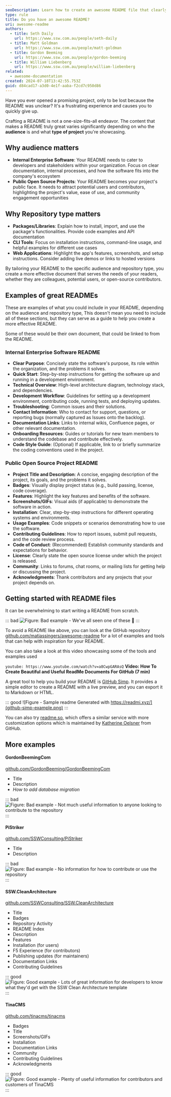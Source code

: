 ```yaml
---
seoDescription: Learn how to create an awesome README file that clearly communicates your project's purpose, setup instructions, and usage guidelines.
type: rule
title: Do you have an awesome README?
uri: awesome-readme
authors:
  - title: Seth Daily
    url: https://www.ssw.com.au/people/seth-daily
  - title: Matt Goldman
    url: https://www.ssw.com.au/people/matt-goldman
  - title: Gordon Beeming
    url: https://www.ssw.com.au/people/gordon-beeming
  - title: William Liebenberg
    url: https://www.ssw.com.au/people/william-liebenberg
related:
  - awesome-documentation
created: 2024-07-18T13:42:55.753Z
guid: d84cad17-a3d0-4e1f-aaba-f2cd7c950d86
---
```


Have you ever opened a promising project, only to be lost because the README was unclear? It's a frustrating experience and causes you to quickly give up.

Crafting a README is not a one-size-fits-all endeavor. The content that makes a README truly great varies significantly depending on who the **audience** is and what **type of project** you're showcasing.

<!--endintro-->

## Why audience matters

- **Internal Enterprise Software**: Your README needs to cater to developers and stakeholders within your organization. Focus on clear documentation, internal processes, and how the software fits into the company's ecosystem
- **Public Open Source Projects**: Your README becomes your project's public face. It needs to attract potential users and contributors, highlighting the project's value, ease of use, and community engagement opportunities

## Why Repository type matters

- **Packages/Libraries**: Explain how to install, import, and use the package's functionalities. Provide code examples and API documentation
- **CLI Tools**: Focus on installation instructions, command-line usage, and helpful examples for different use cases
- **Web Applications**: Highlight the app's features, screenshots, and setup instructions. Consider adding live demos or links to hosted versions

By tailoring your README to the specific audience and repository type, you create a more effective document that serves the needs of your readers, whether they are colleagues, potential users, or open-source contributors.

## Examples of great READMEs

These are examples of what you could include in your README, depending on the audience and repository type, This doesn't mean you need to include all of these sections, but they can serve as a guide to help you create a more effective README.

Some of these would be their own document, that could be linked to from the README.

### Internal Enterprise Software README

- **Clear Purpose**: Concisely state the software's purpose, its role within the organization, and the problems it solves.
- **Quick Start**: Step-by-step instructions for getting the software up and running in a development environment.
- **Technical Overview**: High-level architecture diagram, technology stack, and dependencies.
- **Development Workflow**: Guidelines for setting up a development environment, contributing code, running tests, and deploying updates.
- **Troubleshooting**: Common issues and their solutions.
- **Contact Information**: Who to contact for support, questions, or reporting bugs (normally captured as Issues onto the backlog).
- **Documentation Links**: Links to internal wikis, Confluence pages, or other relevant documentation.
- **Onboarding Resources**: Guides or tutorials for new team members to understand the codebase and contribute effectively.
- **Code Style Guide**: (Optional) If applicable, link to or briefly summarize the coding conventions used in the project.

### Public Open Source Project README

- **Project Title and Description**: A concise, engaging description of the project, its goals, and the problems it solves.
- **Badges**: Visually display project status (e.g., build passing, license, code coverage).
- **Features**: Highlight the key features and benefits of the software.
- **Screenshots/GIFs**: Visual aids (if applicable) to demonstrate the software in action.
- **Installation**: Clear, step-by-step instructions for different operating systems and environments.
- **Usage Examples**: Code snippets or scenarios demonstrating how to use the software.
- **Contributing Guidelines**: How to report issues, submit pull requests, and the code review process.
- **Code of Conduct**: (Recommended) Establish community standards and expectations for behavior.
- **License**: Clearly state the open source license under which the project is released.
- **Community**: Links to forums, chat rooms, or mailing lists for getting help or discussing the project.
- **Acknowledgments**: Thank contributors and any projects that your project depends on.

## Getting started with README files

It can be overwhelming to start writing a README from scratch.

::: bad
![Figure: Bad example - We've all seen one of these 🤮](readme-bad.jpg)
:::

To avoid a README like above, you can look at the GitHub repository [github.com/matiassingers/awesome-readme](https://github.com/matiassingers/awesome-readme) for a lot of examples and tools that can help with inspiration for your README.

You can also take a look at this video showcasing some of the tools and examples used

`youtube: https://www.youtube.com/watch?v=a8CwpGARAsQ`
**Video: How To Create Beautiful and Useful ReadMe Documents For GitHub (7 min)**

A great tool to help you build your README is [GitHub Simp](https://readmi.xyz/). It provides a simple editor to create a README with a live preview, and you can export it to Markdown or HTML.

::: good
![Figure - Sample readme Generated with https://readmi.xyz/](github-simp-example.png)
:::

You can also try [readme.so](https://readme.so/), which offers a similar service with more customization options which is maintained by [Katherine Oelsner](https://github.com/octokatherine) from GitHub.

## More examples

#### GordonBeemingCom

[github.com/GordonBeeming/GordonBeemingCom](https://github.com/GordonBeeming/GordonBeemingCom)

- Title
- Description
- _How to add database migration_

::: bad
![Figure: Bad example - Not much useful information to anyone looking to contribute to the repository](bad-example-gordonbeemingcom.jpg)
:::


#### PiStriker

[github.com/SSWConsulting/PiStriker](https://github.com/SSWConsulting/PiStriker)

- Title
- Description


::: bad
![Figure: Bad example - No information for how to contribute or use the repository](bad-example-pistriker.jpg)
:::


#### SSW.CleanArchitecture

[github.com/SSWConsulting/SSW.CleanArchitecture](https://github.com/SSWConsulting/SSW.CleanArchitecture)

- Title
- Badges
- Repository Activity
- README Index
- Description
- Features
- Installation (for users)
- F5 Experience (for contributors)
- Publishing updates (for maintainers)
- Documentation Links
- Contributing Guidelines


::: good
![Figure: Good example - Lots of great information for developers to know what they'd get with the SSW Clean Architecture template](good-example-sswcleanarchitecture.jpg)
:::


#### TinaCMS

[github.com/tinacms/tinacms](https://github.com/tinacms/tinacms)

- Badges
- Title
- Screenshots/GIFs
- Installation
- Documentation Links
- Community
- Contributing Guidelines
- Acknowledgments

::: good
![Figure: Good example - Plenty of useful information for contributors and customers of TinaCMS](good-example-tinacms.jpg)
:::

